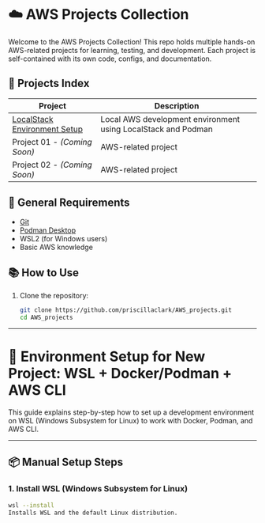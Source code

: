 # ☁️ AWS Projects Collection

Welcome to the AWS Projects Collection! This repo holds multiple hands-on AWS-related projects for learning, testing, and development. Each project is self-contained with its own code, configs, and documentation.

## 📁 Projects Index

| Project | Description |
|---------|-------------|
| [LocalStack Environment Setup](./setup-localstack) | Local AWS development environment using LocalStack and Podman |
| Project 01 - *(Coming Soon)* | AWS-related project |
| Project 02 - *(Coming Soon)* | AWS-related project |

## 🧰 General Requirements

- [Git](https://git-scm.com/)
- [Podman Desktop](https://podman-desktop.io/downloads/windows)
- WSL2 (for Windows users)
- Basic AWS knowledge

## 📚 How to Use

1. Clone the repository:
   ```bash
   git clone https://github.com/priscillaclark/AWS_projects.git
   cd AWS_projects
______________________________________________________________________

# 🧰 Environment Setup for New Project: WSL + Docker/Podman + AWS CLI

This guide explains step-by-step how to set up a development environment on WSL (Windows Subsystem for Linux) to work with Docker, Podman, and AWS CLI.

---

## 📦 Manual Setup Steps

### 1. Install WSL (Windows Subsystem for Linux)

```bash
wsl --install
Installs WSL and the default Linux distribution.

